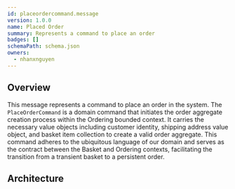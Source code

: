 ```yaml
---
id: placeordercommand.message
version: 1.0.0
name: Placed Order
summary: Represents a command to place an order
badges: []
schemaPath: schema.json
owners:
  - nhanxnguyen
---
```


## Overview

This message represents a command to place an order in the system. The `PlaceOrderCommand` is a domain command that initiates the order aggregate creation process within the Ordering bounded context. It carries the necessary value objects including customer identity, shipping address value object, and basket item collection to create a valid order aggregate. This command adheres to the ubiquitous language of our domain and serves as the contract between the Basket and Ordering contexts, facilitating the transition from a transient basket to a persistent order.

## Architecture

<NodeGraph />
